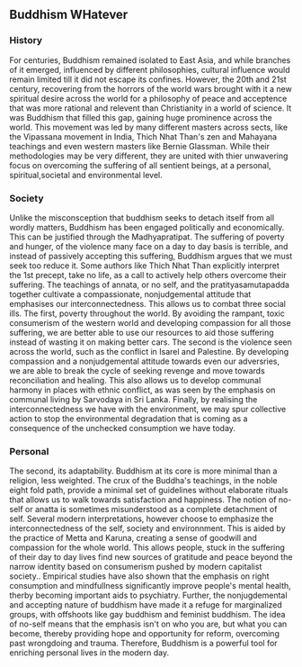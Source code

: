 ## Buddhism WHatever 

### History 

For centuries, Buddhism remained isolated to East Asia, and while branches of it
emerged, influenced by different philosophies, cultural influence would remain
limited till it did not escape its confines. However, the 20th and 21st century, recovering from the horrors of the world wars brought with it a new spiritual desire across the world for a philosophy of peace and acceptence that was more rational and relevent than Christianity in a world of science. It was Buddhism that filled this gap, gaining huge prominence across the world. This movement was led by many different masters across sects, like the Vipassana movement in India, Thich Nhat Than's zen and Mahayana teachings and even western masters like Bernie Glassman. While their methodologies may be very different, they are united with thier unwavering focus on overcoming the suffering of all sentient beings, at a personal, spiritual,societal and environmental level. 


### Society 
Unlike the misconsception that buddhism seeks to detach itself from all wordly matters, Buddhism has been engaged politically and economically. This can be justified through the Madhyapratipat. The suffering of poverty and hunger, of the violence many face on a day to day basis is terrible, and instead of passively accepting this suffering, Buddhism argues that we must seek too reduce it. Some authors like Thich Nhat Than explicitly interpret the 1st precept, take no life, as a call to actively help others overcome their suffering. The teachings of annata, or no self, and the pratityasamutapadda together cultivate a compassionate, nonjudgemental attitude that emphasises our interconnectedness. This allows us to combat three social ills. The first, poverty throughout the world. By avoiding the rampant, toxic consumerism of the western world and developing compassion for all those suffering, we are better able to use our resources to aid those suffering instead of wasting it on making better cars. The second is the violence seen across the world, such as the conflict in Isarel and Palestine. By developing compassion and a nonjudgemental attitude towards even our adversries, we are able to break the cycle of seeking revenge and move towards reconciliation and healing. This also allows us to develop communal harmony in places with ethnic conflict, as was seen by the emphasis on communal living by Sarvodaya in Sri Lanka. Finally, by realising the interconnectedness we have with the environment, we may spur collective action to stop the environmental degradation that is coming as a consequence of the unchecked consumption we have today.   


### Personal 

The second, its adaptability. Buddhism at its core is more minimal than a
religion, less weighted. The crux of the Buddha's teachings, in the noble eight fold path, provide a minimal set of guidelines without elaborate rituals that allows us to walk towards satisfaction and happiness. The notion of no-self or anatta is sometimes misunderstood as a complete detachment of self. Several modern interpretations, however choose to emphasize the interconnectedness of the self, society and environnment. This is aided by the practice of Metta and Karuna, creating a sense of goodwill and compassion for the whole world. This allows people, stuck in the suffering of their day to day lives find new sources of gratitude and peace beyond the narrow identity based on consumerism pushed by modern capitalist society.. Empirical studies have also shown that the emphasis on right consumption and mindfullness significantly improve people's mental health, therby becoming important aids to psychiatry. Further, the nonjugdemental and accepting nature of buddhism have made it a refuge for marginalized groups, with offshoots like gay buddhism and feminist buddhism. The idea of no-self means that the emphasis isn't on who you are, but what you can become, thereby providing hope and opportunity for reform, overcoming past wrongdoing and trauma. Therefore, Buddhism is a powerful tool for enriching personal lives in the modern day. 
